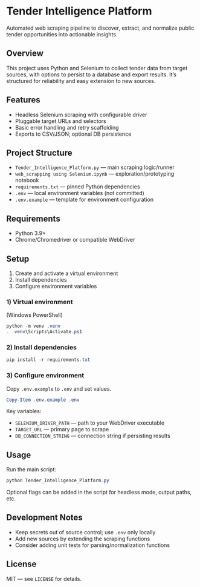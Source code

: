 # Tender Intelligence Platform

Automated web scraping pipeline to discover, extract, and normalize public tender opportunities into actionable insights.

## Overview
This project uses Python and Selenium to collect tender data from target sources, with options to persist to a database and export results. It’s structured for reliability and easy extension to new sources.

## Features
- Headless Selenium scraping with configurable driver
- Pluggable target URLs and selectors
- Basic error handling and retry scaffolding
- Exports to CSV/JSON; optional DB persistence

## Project Structure
- `Tender_Intelligence_Platform.py` — main scraping logic/runner
- `web_scrapping using Selenium.ipynb` — exploration/prototyping notebook
- `requirements.txt` — pinned Python dependencies
- `.env` — local environment variables (not committed)
- `.env.example` — template for environment configuration

## Requirements
- Python 3.9+
- Chrome/Chromedriver or compatible WebDriver

## Setup
1. Create and activate a virtual environment
2. Install dependencies
3. Configure environment variables

### 1) Virtual environment
(Windows PowerShell)

```powershell
python -m venv .venv
. .venv\Scripts\Activate.ps1
```

### 2) Install dependencies
```powershell
pip install -r requirements.txt
```

### 3) Configure environment
Copy `.env.example` to `.env` and set values.

```powershell
Copy-Item .env.example .env
```

Key variables:
- `SELENIUM_DRIVER_PATH` — path to your WebDriver executable
- `TARGET_URL` — primary page to scrape
- `DB_CONNECTION_STRING` — connection string if persisting results

## Usage
Run the main script:

```powershell
python Tender_Intelligence_Platform.py
```

Optional flags can be added in the script for headless mode, output paths, etc.

## Development Notes
- Keep secrets out of source control; use `.env` only locally
- Add new sources by extending the scraping functions
- Consider adding unit tests for parsing/normalization functions

## License
MIT — see `LICENSE` for details.
